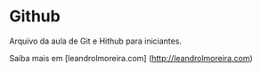 # Github

Arquivo da aula de Git e Hithub para iniciantes.

Saiba mais em [leandrolmoreira.com] (http://leandrolmoreira.com)
